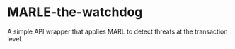 # MARLE-the-watchdog
A simple API wrapper that applies MARL to detect threats at the transaction level.
